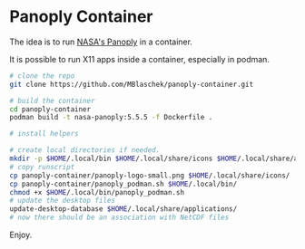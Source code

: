# Panoply Container

The idea is to run [NASA's Panoply](https://www.giss.nasa.gov/tools/panoply/) in a container.

It is possible to run X11 apps inside a container, especially in podman.

```sh
# clone the repo
git clone https://github.com/MBlaschek/panoply-container.git

# build the container
cd panoply-container
podman build -t nasa-panoply:5.5.5 -f Dockerfile .

# install helpers

# create local directories if needed.
mkdir -p $HOME/.local/bin $HOME/.local/share/icons $HOME/.local/share/applications
# copy runscript
cp panoply-container/panoply-logo-small.png $HOME/.local/share/icons/
cp panoply-container/panoply_podman.sh $HOME/.local/bin/
chmod +x $HOME/.local/bin/panoply_podman.sh
# update the desktop files
update-desktop-database $HOME/.local/share/applications/
# now there should be an association with NetCDF files
```

Enjoy.